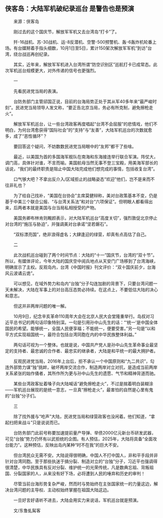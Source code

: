 ## 侠客岛：大陆军机破纪录巡台 是警告也是预演
　　来源：侠客岛

　　刚过去的这个国庆节，解放军军机又去台湾岛“打卡”了。

　　歼-16战机、苏-30战机、运-8反潜机、空警-500预警机、轰-6轰炸机轮番上场。有台媒掰着手指头细数，10月1日至5日，累计150架次解放军军机“到访”台湾，绕台战巡再创纪录。

　　其实，近年来，解放军军机进入台湾所谓“防空识别区”巡航打卡已成常态。此次军机巡台规模更大，对外传递的信号也更强烈。

　　一

　　先看民进党当局的表演。

　　台防务部门主管邱国正说，目前的台海局势正处于其从军40多年来“最严峻时刻”。民进党当局领导人发文称，“要正告北京当局，务必有所克制，避免擦枪走火”。

　　解放军军机巡台，让一些台湾政客再度唱起“台湾不会屈服”的悲情戏，他们不明白，为何台湾愈获得“国际社会”的“支持”与“友善”，大陆军机巡台的次数就愈多，成了“恶性循环”？

　　要回答这个疑问，不妨数数民进党当局眼中的“友邦”都干了些啥。

　　最近，以美国为首的多国海军舰队在南海和东海接连举行联合军演。阵仗大，调门高，具体针对谁，不言而喻。美国航母当然无事不登三宝殿，用美海军部长的话说，“我们的最终职责是阻止中国大陆完成他们想完成的事情，包括收复台湾”。

　　口气够大吧？不拿出反介入/区域拒止的战略姿态“欢迎”他们，岂不是来而不往非礼也？

　　为了给自己找补，“美国在台协会”主席莫健辩称，美对台政策基本不变，仍是基于中美三个联合公报、“与台湾关系法”和对台“六项保证”。但明眼人都看得出来，后两者本就是美国与台当局私相授受的产物。

　　美国务卿布林肯则觍颜表示，对大陆军机巡台“高度关切”，强烈敦促北京停止对台湾的“施压与胁迫”，并强调美对台承诺“坚若磐石”。

　　“双标漂亮国”，绝非浪得虚名；大肆逢迎的绿营，却真有点高估了自己。

　　二

　　此次战机巡台碰到了两个时间节点：大陆的“十一”国庆节，台湾的“双十节”。所以，有媒体评论，今年大陆的国庆空中阅兵地点从天安门广场移到了台湾海峡，明确宣示了主权。反观岛内，台湾《中国时报》刊文评价：“双十国庆前夕，台海风云波谲云诡”。

　　可以想见，在域外势力和岛内“台独”分子勾连加剧的背景下，只要台湾问题一天未解决，大陆在军事上的对台高压态势必持续。在这点上，不要低估大陆的决心和意志。

　　但这并非两岸问题的唯一解。

　　10月9日，纪念辛亥革命110周年大会在北京人民大会堂隆重举行。岛叔对习近平总书记的两句话印象特别深。一句是引用孙中山先生的话：“‘统一’是中国全体国民的希望。能够统一，全国人民便享福；不能统一，便要受害。”另一句是“以和平方式实现祖国统一，最符合包括台湾同胞在内的中华民族整体利益。”

　　两句话可视为一个整体。也就是说，中国共产党人是孙中山先生革命事业最坚定的支持者、最忠诚的合作者、最忠实的继承者，大陆是和平统一的最大拥护者。

　　反观民进党当局，2016年上台后，拒不承认一个中国原则和“九二共识”，勾连外部势力谋“独”挑衅，破坏两岸交流合作，制造两岸对立对抗，是造成当前两岸关系紧张的始作俑者，其所作所为更与孙中山先生的遗愿、气节和精神背道而驰。

　　某些台湾政客扯着嗓子向大陆喊话“避免擦枪走火”，不过是揣着明白装糊涂——军机巡台展现的是统一意志，一旦真“擦枪走火”，最害怕的自然是心里有鬼的“台独”分子们。

　　三

　　除了找外援与“呛声”大陆，民进党当局和绿营政客也没闲着。他们知道，“拿起扫把来战斗”只是说说而已。

　　台防务部门此前号称要加速提前量产导弹、举债2000亿元新台币研发武器，可见“台独”势力仍怀有以武拒统的企图。有人预估，2025年，大陆将具备“全面攻台能力”。这种预估，反映出岛内某种“时不在我”的巨大不安。

　　但台湾民众无需不安。大陆说得很明确，中国人不打中国人，非和平手段并非针对台湾同胞。至于那些执迷于搞分裂、制造对立的“台独”分子，习近平也强调得很清楚，中华民族具有反对分裂、维护统一的光荣传统，凡是数典忘祖、背叛祖国、分裂国家的人，从来没有好下场，必将遭到人民的唾弃和历史的审判！

　　尽管当前台海形势复杂严峻，然而时与势始终在主张国家统一的力量这边，解决台湾问题的主导权、主动权始终掌握在祖国大陆这边。

　　一旦好言好语听不进去，大陆会用实力来说话，军机巡台就是预演。

　　文/东鲁虬髯客

